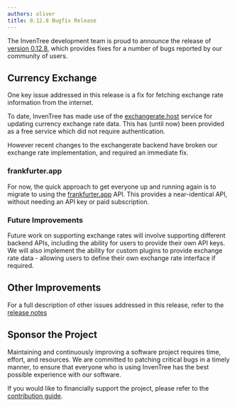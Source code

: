 ```yaml
---
authors: oliver
title: 0.12.8 Bugfix Release
---
```




The InvenTree development team is proud to announce the release of [version 0.12.8](https://github.com/inventree/InvenTree/releases/tag/0.12.8), which provides fixes for a number of bugs reported by our community of users.

## Currency Exchange

One key issue addressed in this release is a fix for fetching exchange rate information from the internet.

To date, InvenTree has made use of the [exchangerate.host](https://exchangerate.host/) service for updating currency exchange rate data. This has (until now) been provided as a free service which did not require authentication.

However recent changes to the exchangerate backend have broken our exchange rate implementation, and required an immediate fix.

### frankfurter.app

For now, the quick approach to get everyone up and running again is to migrate to using the [frankfurter.app](https://www.frankfurter.app/) API. This provides a near-identical API, without needing an API key or paid subscription.

### Future Improvements

Future work on supporting exchange rates will involve supporting different backend APIs, including the ability for users to provide their own API keys. We will also implement the ability for custom plugins to provide exchange rate data - allowing users to define their own exchange rate interface if required.

## Other Improvements

For a full description of other issues addressed in this release, refer to the [release notes](https://github.com/inventree/InvenTree/releases/tag/0.12.8)

## Sponsor the Project

Maintaining and continuously improving a software project requires time, effort, and resources. We are committed to patching critical bugs in a timely manner, to ensure that everyone who is using InvenTree has the best possible experience with our software.

If you would like to financially support the project, please refer to the [contribution guide](/contribute#sponsor).
